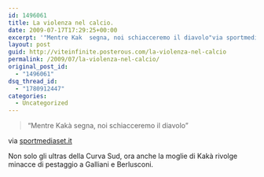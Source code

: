 ```yaml
---
id: 1496061
title: La violenza nel calcio.
date: 2009-07-17T17:29:25+00:00
excerpt: '"Mentre Kak  segna, noi schiacceremo il diavolo"via sportmediaset.it Non solo gli ultras della Curva Sud, ora anche la moglie di Kak  rivolge minacce di pestaggio a Galliani e Berlusconi.'
layout: post
guid: http://viteinfinite.posterous.com/la-violenza-nel-calcio
permalink: /2009/07/la-violenza-nel-calcio/
original_post_id:
  - "1496061"
dsq_thread_id:
  - "1780912447"
categories:
  - Uncategorized
---
```

<div class="posterous_bookmarklet_entry">
  <blockquote class="posterous_long_quote">
    <p>
      “Mentre Kakà segna, noi schiacceremo il diavolo”
    </p>
  </blockquote>
  
  <div class="posterous_quote_citation">
    via <a href="http://www.sportmediaset.it/">sportmediaset.it</a>
  </div>
  
  <p>
    Non solo gli ultras della Curva Sud, ora anche la moglie di Kakà rivolge minacce di pestaggio a Galliani e Berlusconi.
  </p>
</div>